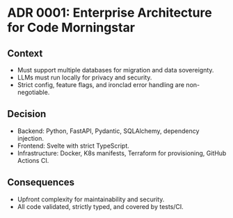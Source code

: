 # ADR 0001: Enterprise Architecture for Code Morningstar

## Context

- Must support multiple databases for migration and data sovereignty.
- LLMs must run locally for privacy and security.
- Strict config, feature flags, and ironclad error handling are non-negotiable.

## Decision

- Backend: Python, FastAPI, Pydantic, SQLAlchemy, dependency injection.
- Frontend: Svelte with strict TypeScript.
- Infrastructure: Docker, K8s manifests, Terraform for provisioning, GitHub Actions CI.

## Consequences

- Upfront complexity for maintainability and security.
- All code validated, strictly typed, and covered by tests/CI.